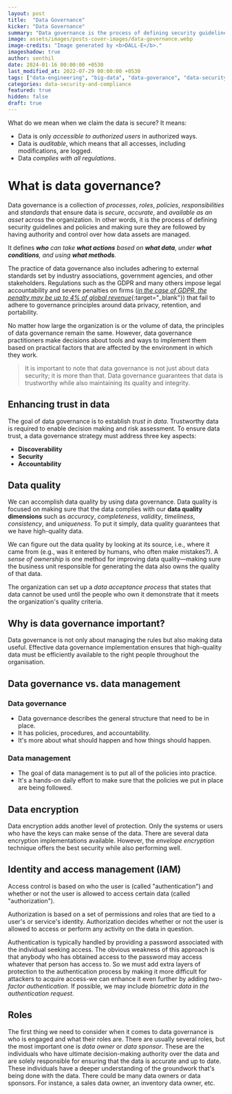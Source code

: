 ```yaml
---
layout: post
title:  "Data Governance"
kicker: "Data Governance"
summary: "Data governance is the process of defining security guidelines and policies and making sure they are followed by having authority and control over how data assets are managed."
image: assets/images/posts-cover-images/data-governance.webp
image-credits: "Image generated by <b>DALL-E</b>."
imageshadow: true
author: senthil
date: 2024-01-16 00:00:00 +0530
last_modified_at: 2022-07-29 00:00:00 +0530
tags: ["data-engineering", "big-data", "data-goverance", "data-security"]
categories: data-security-and-compliance
featured: true
hidden: false
draft: true
---
```


What do we mean when we claim the data is secure? It means:
- Data is only *accessible to authorized users* in authorized ways.
- Data is *auditable*, which means that all accesses, including modifications, are logged.
- Data *complies with all regulations*.

# What is data governance?

Data governance is a collection of *processes*, *roles*, *policies*, *responsibilities* and *standards* that ensure data is *secure*, *accurate*, and *available as an asset* across the organization. In other words, it is the process of defining security guidelines and policies and making sure they are followed by having authority and control over how data assets are managed. 

It defines ***who** can take **what actions** based on **what data**, under **what conditions**, and using **what methods**.*

The practice of data governance also includes adhering to external standards set by industry associations, government agencies, and other stakeholders. Regulations such as the GDPR and many others impose legal accountability and severe penalties on firms ([*in the case of GDPR, the penalty may be up to 4% of global revenue*](https://gdpr.eu/fines/){:target="_blank"}) that fail to adhere to governance principles around data privacy, retention, and portability. 

No matter how large the organization is or the volume of data, the principles of data governance remain the same. However, data governance practitioners make decisions about tools and ways to implement them based on practical factors that are affected by the environment in which they work.

> It is important to note that data governance is not just about data security; it is more than that. Data governance guarantees that data is trustworthy while also maintaining its quality and integrity.

## Enhancing trust in data

The goal of data governance is to establish *trust in data*. Trustworthy data is required to enable decision making and risk assessment. To ensure data trust, a data governance strategy must address three key aspects:

- **Discoverability**
- **Security**
- **Accountability**

## Data quality

We can accomplish data quality by using data governance. Data quality is focused on making sure that the data complies with our **data quality dimensions** such as *accuracy*, *completeness*, *validity*, *timeliness*, *consistency*, and *uniqueness*. To put it simply, data quality guarantees that we have high-quality data.

We can figure out the data quality by looking at its source, i.e., where it came from (e.g., was it entered by humans, who often make mistakes?). A *sense of ownership* is one method for improving data quality—making sure the business unit responsible for generating the data also owns the quality of that data. 

The organization can set up a *data acceptance process* that states that data cannot be used until the people who own it demonstrate that it meets the organization's quality criteria.

## Why is data governance important?

Data governance is not only about managing the rules but also making data useful. Effective data governance implementation ensures that high-quality data must be efficiently available to the right people throughout the organisation.

## Data governance vs. data management

### Data governance

- Data governance describes the general structure that need to be in place.
- It has policies, procedures, and accountability.
- It's more about what should happen and how things should happen.

### Data management

- The goal of data management is to put all of the policies into practice.
- It's a hands-on daily effort to make sure that the policies we put in place are being followed.

## Data encryption

Data encryption adds another level of protection. Only the systems or users who have the keys can make sense of the data. There are several data encryption implementations available. However, the *envelope encryption* technique offers the best security while also performing well.

## Identity and access management (IAM)

Access control is based on who the user is (called "authentication") and whether or not the user is allowed to access certain data (called "authorization"). 

Authorization is based on a set of permissions and roles that are tied to a user's or service's identity. Authorization decides whether or not the user is allowed to access or perform any activity on the data in question.

Authentication is typically handled by providing a password associated with the individual seeking access. The obvious weakness of this approach is that anybody who has obtained access to the password may access whatever that person has access to. So we must add extra layers of protection to the authentication process by making it more difficult for attackers to acquire access-we can enhance it even further by adding *two-factor authentication*. If possible, we may include *biometric data in the authentication request*.

## Roles

The first thing we need to consider when it comes to data governance is who is engaged and what their roles are. There are usually several roles, but the most important one is *data owner* or *data sponsor*. These are the individuals who have ultimate decision-making authority over the data and are solely responsible for ensuring that the data is accurate and up to date. These individuals have a deeper understanding of the groundwork that's being done with the data. There could be many data owners or data sponsors. For instance, a sales data owner, an inventory data owner, etc.